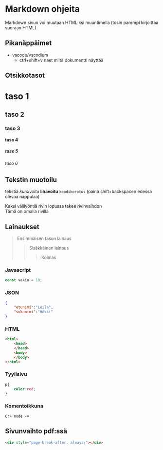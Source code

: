 # Markdown ohjeita 
Markdown sivun voi muutaan HTML:ksi muuntimella (tosin parempi kirjoittaa suoraan HTML)
## Pikanäppäimet
-   vscode/vscodium
    -   ctrl+shift+v näet miltä dokumentti näyttää

## Otsikkotasot
# taso 1 
## taso 2
### taso 3
#### taso 4
##### taso 5
###### taso 6

## Tekstin muotoilu
tekstiä *kursivoitu* **lihavoitu** `koodikorotus` (paina shift+backspacen edessä olevaa nappulaa)

Kaksi välilyöntiä rivin lopussa tekee rivinvaihdon  
Tämä on omalla rivillä

## Lainaukset
>Ensimmäisen tason lainaus
>>Sisäkkäinen lainaus
>>>Kolmas

### Javascript
```js
const vakio = 10;
```

### JSON
```json
{
    "etunimi":"Leila",
    "sukunimi":"Hökki"
}
```

### HTML
```html
<html>
    <head>
    </head>
    <body>
    </body>
</html>
```
### Tyylisivu
```css
p{
    color:red;
}
```

### Komentoikkuna
```shell
C:> node -v
```

## Sivunvaihto pdf:ssä
```html
<div style="page-break-after: always;"></div>
```

<div style="page-break-after: always;"></div>